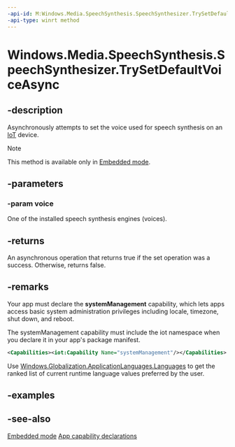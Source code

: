 ```yaml
---
-api-id: M:Windows.Media.SpeechSynthesis.SpeechSynthesizer.TrySetDefaultVoiceAsync(Windows.Media.SpeechSynthesis.VoiceInformation)
-api-type: winrt method
---
```


<!-- Method syntax.
public IAsyncOperation<bool> SpeechSynthesizer.TrySetDefaultVoiceAsync(VoiceInformation voice)
-->

# Windows.Media.SpeechSynthesis.SpeechSynthesizer.TrySetDefaultVoiceAsync

## -description
Asynchronously attempts to set the voice used for speech synthesis on an [IoT](https://developer.microsoft.com/en-us/windows/iot) device.

> [!NOTE]
> This method is available only in [Embedded mode](https://developer.microsoft.com/windows/iot/docs/embeddedmode). 

## -parameters
### -param voice
One of the installed speech synthesis engines (voices).

## -returns
An asynchronous operation that returns true if the set operation was a success. Otherwise, returns false.

## -remarks
 Your app must declare the **systemManagement** capability, which lets apps access basic system administration privileges including locale, timezone, shut down, and reboot.

The systemManagement capability must include the iot namespace when you declare it in your app's package manifest.

```xml
<Capabilities><iot:Capability Name="systemManagement"/></Capabilities>
```

Use [Windows.Globalization.ApplicationLanguages.Languages](https://docs.microsoft.com/uwp/api/windows.globalization.applicationlanguages#Windows_Globalization_ApplicationLanguages_Languages) to get the ranked list of current runtime language values preferred by the user.
## -examples

## -see-also
[Embedded mode](https://developer.microsoft.com/windows/iot/docs/embeddedmode)
[App capability declarations](https://docs.microsoft.com/windows/uwp/packaging/app-capability-declarations)
